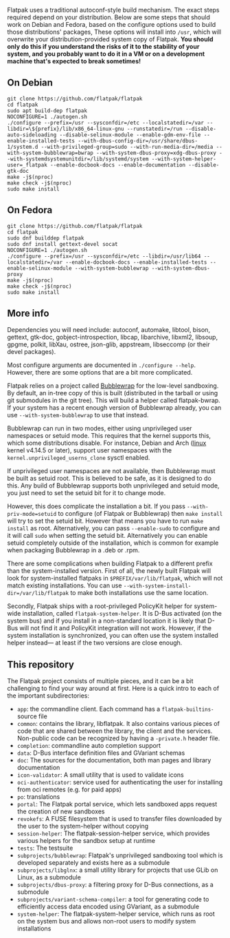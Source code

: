 Flatpak uses a traditional autoconf-style build mechanism. The exact steps
required depend on your distribution. Below are some steps that should work on
Debian and Fedora, based on the configure options used to build those
distributions' packages, These options will install into `/usr`, which will
overwrite your distribution-provided system copy of Flatpak. **You should only
do this if you understand the risks of it to the stability of your system, and
you probably want to do it in a VM or on a development machine that's expected
to break sometimes!**

## On Debian
```
git clone https://github.com/flatpak/flatpak
cd flatpak
sudo apt build-dep flatpak
NOCONFIGURE=1 ./autogen.sh
./configure --prefix=/usr --sysconfdir=/etc --localstatedir=/var --libdir=\${prefix}/lib/x86_64-linux-gnu --runstatedir=/run --disable-auto-sideloading --disable-selinux-module --enable-gdm-env-file --enable-installed-tests --with-dbus-config-dir=/usr/share/dbus-1/system.d --with-privileged-group=sudo --with-run-media-dir=/media --with-system-bubblewrap=bwrap --with-system-dbus-proxy=xdg-dbus-proxy --with-systemdsystemunitdir=/lib/systemd/system --with-system-helper-user=_flatpak --enable-docbook-docs --enable-documentation --disable-gtk-doc
make -j$(nproc)
make check -j$(nproc)
sudo make install
```

## On Fedora

```
git clone https://github.com/flatpak/flatpak
cd flatpak
sudo dnf builddep flatpak
sudo dnf install gettext-devel socat
NOCONFIGURE=1 ./autogen.sh
./configure --prefix=/usr --sysconfdir=/etc --libdir=/usr/lib64 --localstatedir=/var --enable-docbook-docs --enable-installed-tests --enable-selinux-module --with-system-bubblewrap --with-system-dbus-proxy
make -j$(nproc)
make check -j$(nproc)
sudo make install
```

## More info
Dependencies you will need include: autoconf, automake, libtool, bison,
gettext, gtk-doc, gobject-introspection, libcap, libarchive, libxml2, libsoup,
gpgme, polkit, libXau, ostree, json-glib, appstream, libseccomp (or their devel
packages).

Most configure arguments are documented in `./configure --help`. However,
there are some options that are a bit more complicated.

Flatpak relies on a project called
[Bubblewrap](https://github.com/containers/bubblewrap) for the low-level
sandboxing. By default, an in-tree copy of this is built (distributed in the
tarball or using git submodules in the git tree). This will build a helper
called flatpak-bwrap. If your system has a recent enough version of Bubblewrap
already, you can use `--with-system-bubblewrap` to use that instead.

Bubblewrap can run in two modes, either using unprivileged user
namespaces or setuid mode. This requires that the kernel supports this,
which some distributions disable. For instance, Debian and Arch
([linux](https://www.archlinux.org/packages/?name=linux) kernel v4.14.5
or later), support user namespaces with the `kernel.unprivileged_userns_clone`
sysctl enabled.

If unprivileged user namespaces are not available, then Bubblewrap must
be built as setuid root. This is believed to be safe, as it is
designed to do this. Any build of Bubblewrap supports both
unprivileged and setuid mode, you just need to set the setuid bit for
it to change mode.

However, this does complicate the installation a bit. If you pass
`--with-priv-mode=setuid` to configure (of Flatpak or Bubblewrap) then
`make install` will try to set the setuid bit. However that means you
have to run `make install` as root. Alternatively, you can pass
`--enable-sudo` to configure and it will call `sudo` when setting the
setuid bit. Alternatively you can enable setuid completely outside of
the installation, which is common for example when packaging Bubblewrap
in a .deb or .rpm.

There are some complications when building Flatpak to a different
prefix than the system-installed version. First of all, the newly
built Flatpak will look for system-installed flatpaks in
`$PREFIX/var/lib/flatpak`, which will not match existing installations.
You can use `--with-system-install-dir=/var/lib/flatpak` to make both
installations use the same location.

Secondly, Flatpak ships with a root-privileged PolicyKit helper for
system-wide installation, called `flatpak-system-helper`. It is D-Bus
activated (on the system bus) and if you install in a non-standard
location it is likely that D-Bus will not find it and PolicyKit
integration will not work. However, if the system installation is
synchronized, you can often use the system installed helper instead—
at least if the two versions are close enough.

## This repository

The Flatpak project consists of multiple pieces, and it can be
a bit challenging to find your way around at first. Here is a
quick intro to each of the important subdirectories:
* `app`: the commandline client. Each command has a `flatpak-builtins-` source file
* `common`: contains the library, libflatpak. It also contains various pieces
  of code that are shared between the library, the client and the services.
  Non-public code can be recognized by having a `-private.h` header file.
* `completion`: commandline auto completion support
* `data`: D-Bus interface definition files and GVariant schemas
* `doc`: The sources for the documentation, both man pages and library documentation
* `icon-validator`: A small utility that is used to validate icons
* `oci-authenticator`: service used for authenticating the user for installing
  from oci remotes (e.g. for paid apps)
* `po`: translations
* `portal`: The Flatpak portal service, which lets sandboxed apps request the
  creation of new sandboxes
* `revokefs`: A FUSE filesystem that is used to transfer files downloaded by
  the user to the system-helper without copying
* `session-helper`: The flatpak-session-helper service, which provides various
  helpers for the sandbox setup at runtime
* `tests`: The testsuite
* `subprojects/bubblewrap`: Flatpak's unprivileged sandboxing tool which is
  developed separately and exists here as a submodule
* `subprojects/libglnx`: a small utility library for projects that use GLib on
  Linux, as a submodule
* `subprojects/dbus-proxy`: a filtering proxy for D-Bus connections, as a submodule
* `subprojects/variant-schema-compiler`: a tool for generating code to
  efficiently access data encoded using GVariant, as a submodule
* `system-helper`: The flatpak-system-helper service, which runs as root on the
  system bus and allows non-root users to modify system installations
